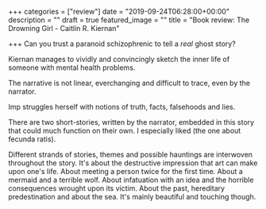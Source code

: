 +++
categories = ["review"]
date = "2019-09-24T06:28:00+00:00"
description = ""
draft = true
featured_image = ""
title = "Book review: The Drowning Girl - Caitlín R. Kiernan"

+++
Can you trust a paranoid schizophrenic to tell a _real_ ghost story?

Kiernan manages to vividly and convincingly sketch the inner life of someone with mental health problems. 

The narrative is not linear, everchanging and difficult to trace, even by the narrator.

Imp struggles herself with notions of truth, facts, falsehoods and lies.

There are two short-stories, written by the narrator, embedded in this story that could much function on their own. I especially liked (the one about fecunda ratis).

Different strands of stories, themes and possible hauntings are interwoven throughout the story. It's about the destructive impression that art can make upon one's life. About meeting a person twice for the first time. About a mermaid and a terrible wolf. About infatuation with an idea and the horrible consequences wrought upon its victim. About the past, hereditary predestination and about the sea. It's mainly beautiful and touching though.